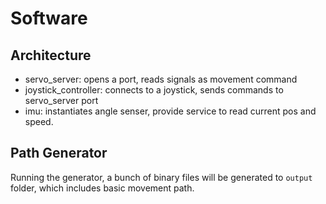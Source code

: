 # Software
## Architecture
* servo_server: opens a port, reads signals as movement command 
* joystick_controller: connects to a joystick, sends commands to servo_server port
* imu: instantiates angle senser, provide service to read current pos and speed.


## Path Generator
Running the generator, a bunch of binary files will be generated to `output` folder, which includes basic movement path.
